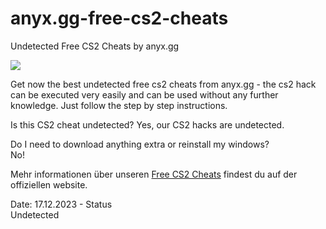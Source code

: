 # anyx.gg-free-cs2-cheats
Undetected Free CS2 Cheats by anyx.gg
<p><img src="https://anyx.gg/attachments/free_cs2_cheat-png.417" /></p>
<p>Get now the best undetected free cs2 cheats from anyx.gg - the cs2 hack can be executed very easily and can be used without any further knowledge. Just follow the step by step instructions.</p>
<p>Is this CS2 cheat undetected? Yes, our CS2 hacks are undetected.</p>
<p>Do I need to download anything extra or reinstall my windows?<br />No!</p>
<p>Mehr informationen &uuml;ber unseren <a href="https://anyx.gg/threads/free-cs2-cheats-free-cs2-hack-undetected.70/">Free CS2 Cheats</a> findest du auf der offiziellen website.</p>
<p>Date: 17.12.2023 - Status<br />Undetected</p>
